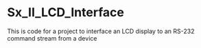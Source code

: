# Sx_II_LCD_Interface
This is code for a project to interface an LCD display to an RS-232 command stream from a device
